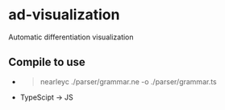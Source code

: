 # ad-visualization
Automatic differentiation visualization

## Compile to use

- > nearleyc ./parser/grammar.ne -o ./parser/grammar.ts

- TypeScipt &rarr; JS
